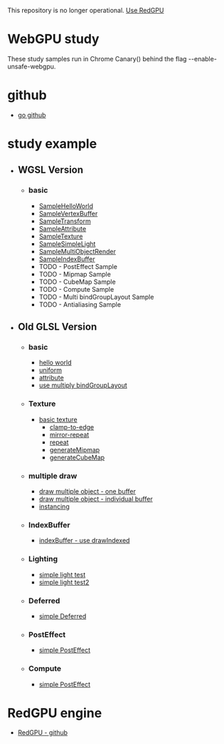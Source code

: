 This repository is no longer operational.
[Use RedGPU](https://github.com/redcamel/RedGPU)

# WebGPU study

These study samples run in Chrome Canary() behind the flag --enable-unsafe-webgpu.

# github
- [go github](https://github.com/redcamel/webgpu)
 
# study example
- ## WGSL Version
  - ### basic
      - [SampleHelloWorld](https://redcamel.github.io/webgpu/build/index.html?idx=0)
      - [SampleVertexBuffer](https://redcamel.github.io/webgpu/build/index.html?idx=1)
      - [SampleTransform](https://redcamel.github.io/webgpu/build/index.html?idx=2)
      - [SampleAttribute](https://redcamel.github.io/webgpu/build/index.html?idx=3)
      - [SampleTexture](https://redcamel.github.io/webgpu/build/index.html?idx=4)
      - [SampleSimpleLight](https://redcamel.github.io/webgpu/build/index.html?idx=5)
      - [SampleMultiObjectRender](https://redcamel.github.io/webgpu/build/index.html?idx=6)
      - [SampleIndexBuffer](https://redcamel.github.io/webgpu/build/index.html?idx=7)
      - TODO - PostEffect Sample
      - TODO - Mipmap Sample
      - TODO - CubeMap Sample
      - TODO - Compute Sample
      - TODO - Multi bindGroupLayout Sample
      - TODO - Antialiasing Sample
  
- ## Old GLSL Version
  - ### basic
      - [hello world](https://redcamel.github.io/webgpu/old_glsl_rnd/001_helloworld)
      - [uniform](https://redcamel.github.io/webgpu/old_glsl_rnd/002_transform)
      - [attribute](https://redcamel.github.io/webgpu/old_glsl_rnd/003_attribute)
      - [use multiply bindGroupLayout](https://redcamel.github.io/webgpu/old_glsl_rnd/009_multi_BindGroupLayout)
  - ### Texture
      - [basic texture](https://redcamel.github.io/webgpu/old_glsl_rnd/004_texture)
          - [clamp-to-edge](https://redcamel.github.io/webgpu/old_glsl_rnd/004_texture/clamp-to-edge)
          - [mirror-repeat](https://redcamel.github.io/webgpu/old_glsl_rnd/004_texture/mirror-repeat)
          - [repeat](https://redcamel.github.io/webgpu/old_glsl_rnd/004_texture/repeat)
          - [generateMipmap](https://redcamel.github.io/webgpu/old_glsl_rnd/012_mipmap)
          - [generateCubeMap](https://redcamel.github.io/webgpu/old_glsl_rnd/013_cubemap)
  - ### multiple draw
      - [draw multiple object - one buffer](https://redcamel.github.io/webgpu/old_glsl_rnd/005_multiObject)
      - [draw multiple object - individual buffer](https://redcamel.github.io/webgpu/old_glsl_rnd/005_multiObject2)
      - [instancing](https://redcamel.github.io/webgpu/old_glsl_rnd/008_instancing)
  - ### IndexBuffer
      - [indexBuffer - use drawIndexed](https://redcamel.github.io/webgpu/old_glsl_rnd/006_indexBuffer)
  - ### Lighting
      - [simple light test](https://redcamel.github.io/webgpu/old_glsl_rnd/007_simpleLight)
      - [simple light test2](https://redcamel.github.io/webgpu/old_glsl_rnd/011_simple_defferd_light)
  - ### Deferred
      - [simple Deferred](https://redcamel.github.io/webgpu/old_glsl_rnd/011_simple_defferd)
  - ### PostEffect
      - [simple PostEffect](https://redcamel.github.io/webgpu/old_glsl_rnd/010_postEffect)
  - ### Compute
      - [simple PostEffect](https://redcamel.github.io/webgpu/old_glsl_rnd/14_compute)
  
# RedGPU engine 
   - [RedGPU - github](https://github.com/redcamel/RedGPU)
